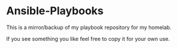 # Ansible-Playbooks
This is a mirror/backup of my playbook repository for my homelab.

If you see something you like feel free to copy it for your own use.
